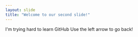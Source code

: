 ```yaml
---
layout: slide
title: "Welcome to our second slide!"
---
```

I'm trying hard to learn GitHub
Use the left arrow to go back!
